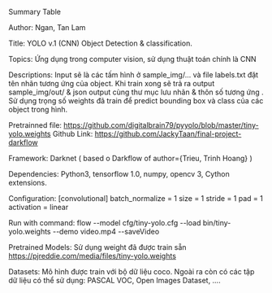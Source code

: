Summary Table

Author:	Ngan, Tan Lam

Title:	YOLO v.1 (CNN) Object Detection & classification. 

Topics:	Ứng dụng trong computer vision, sử dụng thuật toán chính là CNN

Descriptions:	Input sẽ là các tấm hình ở sample_img/... và file labels.txt đặt tên nhãn tương ứng của object. Khi train xong sẽ trả ra output sample_img/out/ & json output cùng thư mục lưu nhãn & thôn số tương ứng . Sử dụng trọng số weights đã train để predict bounding box và class của các object trong hình. 

Pretrainned file: https://github.com/digitalbrain79/pyyolo/blob/master/tiny-yolo.weights 
Github Link: https://github.com/JackyTaan/final-project-darkflow 

Framework:	Darknet ( based o Darkflow of author={Trieu, Trinh Hoang} )

Dependencies: Python3, tensorflow 1.0, numpy, opencv 3, Cython extensions. 

Configuration: [convolutional]
batch_normalize = 1
size = 1
stride = 1
pad = 1
activation = linear

Run with command: flow --model cfg/tiny-yolo.cfg --load bin/tiny-yolo.weights --demo video.mp4 --saveVideo

Pretrained Models:	Sử dụng weight đã được train sẵn https://pjreddie.com/media/files/tiny-yolo.weights

Datasets:	Mô hình được train với bộ dữ liệu coco. Ngoài ra còn có các tập dữ liệu có thể sử dụng: PASCAL VOC, Open Images Dataset, …. 
